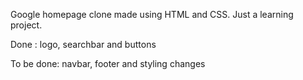 Google homepage clone made using HTML and CSS. Just a learning project.

Done : logo, searchbar and buttons

To be done: navbar, footer and styling changes
